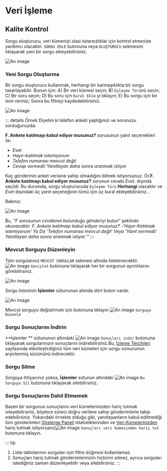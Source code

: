 # Veri İşleme
 
## Kalite Kontrol
 
Sorgu oluşturucu, veri kümenizi olası tutarsızlıklar için kontrol etmenize yardımcı olacaktır. `SORGU EKLE` butonuna veya `OLUŞTURUCU` sekmesini tıklayarak yeni bir sorgu ekleyebilirsiniz.
 
![An image](/images/s13_qb.png)
 
### Yeni Sorgu Oluşturma
 
Bir sorgu oluşturucu kullanmak, herhangi bir karmaşıklıkta bir sorgu tasarlayabilir. Bunun için:
A) Bir veri kümesi seçin;
B) `Eşleşme Türü`nü seçin;
C) Bir soru seçin;
D) Bu soru için `Kural Ekle` yi tıklayın;
E) Bu sorgu için bir isim veriniz;
Sonra bu filtreyi kaydedebilirsiniz.
 
![An image](/images/s13_qb_add.png)
 
::: details Örnek
Diyelim ki telefon anketi yaptığınızı ve sorunuzu sorduğunuzda:
 
**F. Ankete katılmayı kabul ediyor musunuz?** sorusunun yanıt seçenekleri ile:
* *Evet*
* *Hayır-katılmak istemiyorum*
* *Telefon numarası mevcut değil*
* *Cevap vermedi/ Yanıtlayan daha sonra aranmak istiyor*
 
Kaç gönderinin anket verisine sahip olmadığını bilmek istiyorsunuz. Ör.**F. Ankete katılmayı kabul ediyor musunuz?** sorunun cevabı *Evet*. dışında seçildi. Bu durumda, sorgu oluşturucuda `Eşleşme Türü` **Herhangi** olacaktır ve *Evet* dışındaki üç yanıt seçeneğinin tümü için üç kural ekleyebilirsiniz.
.
 
Bakınız: 
 
![An image](/images/s13_qb_build.png)
 
Bu, *"F sorusunun cevabının bulunduğu gönderiyi bulun” şeklinde okunacaktır. F. Ankete katılmayı kabul ediyor musunuz? -'Hayır-Katılmak istemiyorum' Ya Da 'Telefon numarası mevcut değil' Veya 'Yanıt vermedi/ Yanıtlayan daha sonra aranmak istiyor.'"*
:::
 
### Mevcut Sorguyu Düzenleyin
 
Tüm sorgularınız `MEVCUT SORGULAR` sekmesi altında listelenecektir. ![An image](/images/btn_expand.png) `Genişlet` butonuna tıklayarak her bir sorgunun ayrıntılarını görebilirsiniz.
 
![An image](/images/s13_qb_qdetails.png)
 
Sorgu listesinin **İşlemler** sütununun altında dört buton vardır.
 
![An image](/images/s13_qb_queries.png)
 
Mevcut sorguyu değiştirmek için butonuna tıklayın ![An image](/images/btn_pencil.png) `Sorguyu Düzenle`
 
### Sorgu Sonuçlarını İndirin
 
**İşlemler ** sütununun altındaki ![An image](/images/btn_download.png) `Sonuçları indir` butonuna tıklayarak sorgularınızın sonuçlarını indirebilirsiniz.Bu, [İzleme Tercihleri](/guide/21-preferences.md#types-of-dataset) sayfasında etkinleştirdiğiniz tüm veri kümeleri için sorgu sonucunun arşivlenmiş sürümünü indirecektir.
 
### Sorgu Silme
 
Sorguya ihtiyacınız yoksa, **İşlemler** sütunun altındaki ![An image](/images/btn_delete.png) `Bu Sorguyu Sil` butonuna tıklayarak silebilirsiniz.
 
### Sorgu Sonuçlarını Dahil Etmemek
 
Bazen bir sorgunun sonuçlarını veri kümelerinizden hariç tutmak isteyebilirsiniz, böylece süreci doğru verilere sahip gönderimlerle takip edebilirsiniz. Yukarıdaki örnekte olduğu gibi, yanıtlayanların kabul edilmediği tüm gönderimleri  [Gösterge Paneli](/guide/30-dashboard.md) istatistiklerinden ve  [Veri Kümelerinizden](/guide/21-preferences.html#types-of-dataset) hariç tutmak istiyorsanız![An image](/images/btn_exclude.png) `Sonuçları veri kümesinden hariç tut` butonuna tıklayın. 
 
::: tip
1. Liste tablolarının sorguları için filtre düğmesi kullanılamaz.
2. Sonuçları hariç tutmak gönderimlerinizin hiçbirini silmez, ayrıca sorguları istediğiniz zaman düzenleyebilir veya silebilirsiniz.
:::
